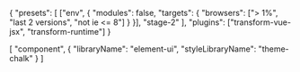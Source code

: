 {
"presets": [
["env", {
"modules": false,
"targets": {
"browsers": ["> 1%", "last 2 versions", "not ie <= 8"]
}
}],
"stage-2"
],
"plugins": ["transform-vue-jsx", "transform-runtime"]
}

[
"component",
{
"libraryName": "element-ui",
"styleLibraryName": "theme-chalk"
}
]
